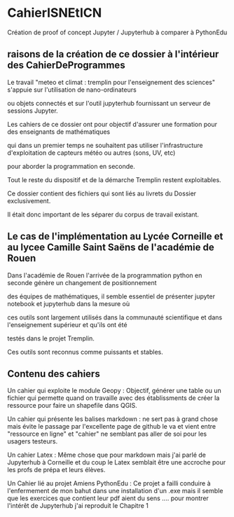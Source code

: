 # CahierISNEtICN

Création de proof of concept  Jupyter / Jupyterhub à comparer à PythonEdu

## raisons de la création de ce dossier à l'intérieur des CahierDeProgrammes 

Le travail "meteo et climat : tremplin pour l'enseignement des sciences" s'appuie sur l'utilisation de nano-ordinateurs 

ou objets connectés et sur l'outil jupyterhub fournissant un serveur de sessions Jupyter.  


Les cahiers de ce dossier ont pour objectif d'assurer une formation pour des enseignants de mathématiques 

qui dans un premier temps ne souhaitent pas utiliser l'infrastructure d'exploitation de capteurs météo ou autres (sons, UV, etc) 

pour aborder la programmation en seconde. 

Tout le reste du dispositif et de la démarche Tremplin restent exploitables. 


Ce dossier contient des fichiers qui sont liés au livrets du Dossier exclusivement. 

Il était donc important de les séparer du corpus de travail existant.


## Le cas de l'implémentation au Lycée Corneille et au lycee Camille Saint Saëns de l'académie de Rouen


Dans l'académie de Rouen l'arrivée de la programmation python en seconde génère un changement de positionnement 

des équipes de mathématiques, il semble essentiel de présenter jupyter notebook  et jupyterhub dans la mesure où 

ces outils sont largement utilisés dans la communauté scientifique et dans l'enseignement supérieur et qu'ils ont été 

testés dans le projet Tremplin. 

Ces outils  sont reconnus comme puissants et stables. 


## Contenu des cahiers 


Un cahier qui exploite le module Geopy : Objectif, générer une table ou un fichier qui permette quand on travaille avec des établissments de créer la ressource pour faire un shapefile dans QGIS.

Un cahier qui présente les balises markdown : ne sert pas à grand chose mais évite le passage par l'excellente page de github le va et vient entre "ressource en ligne" et "cahier" ne semblant pas aller de soi pour les usagers testeurs.

Un cahier Latex : Même chose que pour markdown mais j'ai parlé de Jupyterhub à Corneille et du coup le Latex semblait être une accroche  pour les profs de prépa et leurs élèves.

Un Cahier lié au projet Amiens PythonEdu : Ce projet a failli conduire à l'enfermement de mon bahut dans une installation d'un .exe mais il semble que les exercices que contient leur pdf aient du sens .... pour montrer l'intérêt de Jupyterhub j'ai reproduit le Chapitre 1 


